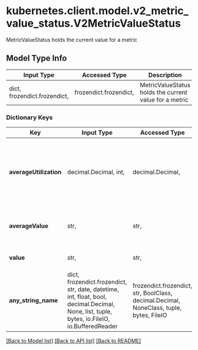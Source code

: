 # kubernetes.client.model.v2_metric_value_status.V2MetricValueStatus

MetricValueStatus holds the current value for a metric

## Model Type Info
Input Type | Accessed Type | Description | Notes
------------ | ------------- | ------------- | -------------
dict, frozendict.frozendict,  | frozendict.frozendict,  | MetricValueStatus holds the current value for a metric | 

### Dictionary Keys
Key | Input Type | Accessed Type | Description | Notes
------------ | ------------- | ------------- | ------------- | -------------
**averageUtilization** | decimal.Decimal, int,  | decimal.Decimal,  | currentAverageUtilization is the current value of the average of the resource metric across all relevant pods, represented as a percentage of the requested value of the resource for the pods. | [optional] value must be a 32 bit integer
**averageValue** | str,  | str,  | averageValue is the current value of the average of the metric across all relevant pods (as a quantity) | [optional] 
**value** | str,  | str,  | value is the current value of the metric (as a quantity). | [optional] 
**any_string_name** | dict, frozendict.frozendict, str, date, datetime, int, float, bool, decimal.Decimal, None, list, tuple, bytes, io.FileIO, io.BufferedReader | frozendict.frozendict, str, BoolClass, decimal.Decimal, NoneClass, tuple, bytes, FileIO | any string name can be used but the value must be the correct type | [optional]

[[Back to Model list]](../../README.md#documentation-for-models) [[Back to API list]](../../README.md#documentation-for-api-endpoints) [[Back to README]](../../README.md)

